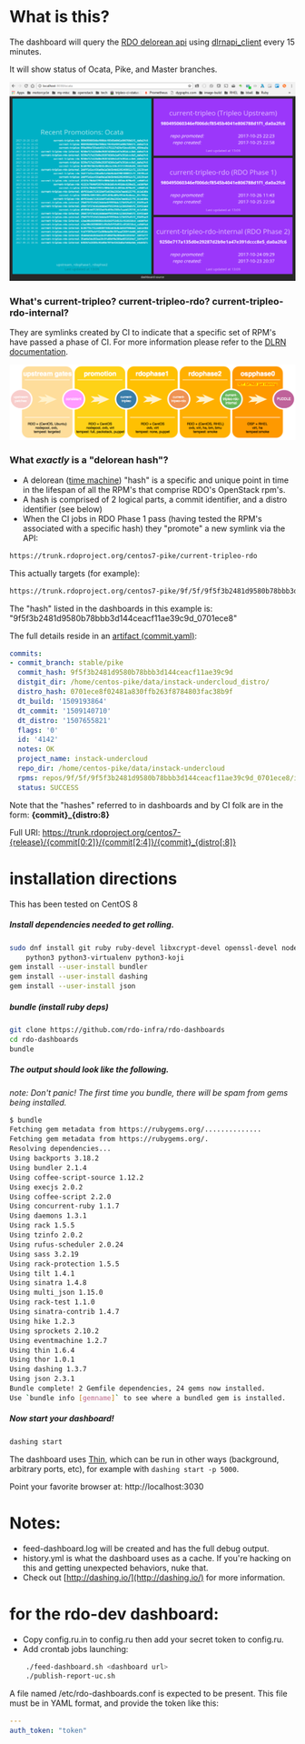 # What is this?

The dashboard will query the [RDO delorean api](https://github.com/softwarefactory-project/DLRN/blob/master/doc/api_definition.yaml) using [dlrnapi_client](https://github.com/softwarefactory-project/dlrnapi_client) every 15 minutes.

It will show status of Ocata, Pike, and Master branches.

![Dashboard Screenshot](dlrnapi-dashboard-screenshot.png)

### What's current-tripleo?  current-tripleo-rdo? current-tripleo-rdo-internal?

They are symlinks created by CI to indicate that a specific set of RPM's have passed a phase of CI.
For more information please refer to the [DLRN documentation](http://dlrn.readthedocs.io/en/latest/repositories.html).

![Promotion Pipeline Diagram](promotion-pipeline.png)


### What _exactly_ is a "delorean hash"?

- A delorean ([time machine](https://en.wikipedia.org/wiki/DeLorean_time_machine)) "hash" is a specific and unique point in time in the lifespan of all the RPM's that comprise RDO's OpenStack rpm's.
- A hash is comprised of 2 logical parts, a commit identifier, and a distro identifier (see below)
- When the CI jobs in RDO Phase 1 pass (having tested the RPM's associated with a specific hash) they "promote" a new symlink via the API:

```bash
https://trunk.rdoproject.org/centos7-pike/current-tripleo-rdo
```

This actually targets (for example):

```bash
https://trunk.rdoproject.org/centos7-pike/9f/5f/9f5f3b2481d9580b78bbb3d144ceacf11ae39c9d_0701ece8
```

The "hash" listed in the dashboards in this example is: "9f5f3b2481d9580b78bbb3d144ceacf11ae39c9d_0701ece8"

The full details reside in an [artifact (commit.yaml)](https://trunk.rdoproject.org/centos7-pike/9f/5f/9f5f3b2481d9580b78bbb3d144ceacf11ae39c9d_0701ece8/commit.yaml):

```yaml
commits:
- commit_branch: stable/pike
  commit_hash: 9f5f3b2481d9580b78bbb3d144ceacf11ae39c9d
  distgit_dir: /home/centos-pike/data/instack-undercloud_distro/
  distro_hash: 0701ece8f02481a830ffb263f8784803fac38b9f
  dt_build: '1509193864'
  dt_commit: '1509140710'
  dt_distro: '1507655821'
  flags: '0'
  id: '4142'
  notes: OK
  project_name: instack-undercloud
  repo_dir: /home/centos-pike/data/instack-undercloud
  rpms: repos/9f/5f/9f5f3b2481d9580b78bbb3d144ceacf11ae39c9d_0701ece8/instack-undercloud-7.4.3-0.20171028123227.9f5f3b2.el7.centos.noarch.rpm,repos/9f/5f/9f5f3b2481d9580b78bbb3d144ceacf11ae39c9d_0701ece8/instack-undercloud-7.4.3-0.20171028123227.9f5f3b2.el7.centos.src.rpm
  status: SUCCESS
```

Note that the "hashes" referred to in dashboards and by CI folk are in the form: **{commit}_{distro:8}**

Full URI: https://trunk.rdoproject.org/centos7-{release}/{commit[0:2]}/{commit[2:4]}/{commit}_{distro[:8]}

# installation directions

This has been tested on CentOS 8

##### Install dependencies needed to get rolling.

```bash
sudo dnf install git ruby ruby-devel libxcrypt-devel openssl-devel nodejs gcc-c++ make redhat-rpm-config \
    python3 python3-virtualenv python3-koji
gem install --user-install bundler
gem install --user-install dashing
gem install --user-install json
```

##### bundle (install ruby deps)

```bash
git clone https://github.com/rdo-infra/rdo-dashboards
cd rdo-dashboards
bundle
```

##### The output should look like the following.

_note: Don't panic!  The first time you bundle, there will be spam from gems being installed._

```bash
$ bundle
Fetching gem metadata from https://rubygems.org/..............
Fetching gem metadata from https://rubygems.org/.
Resolving dependencies...
Using backports 3.18.2
Using bundler 2.1.4
Using coffee-script-source 1.12.2
Using execjs 2.0.2
Using coffee-script 2.2.0
Using concurrent-ruby 1.1.7
Using daemons 1.3.1
Using rack 1.5.5
Using tzinfo 2.0.2
Using rufus-scheduler 2.0.24
Using sass 3.2.19
Using rack-protection 1.5.5
Using tilt 1.4.1
Using sinatra 1.4.8
Using multi_json 1.15.0
Using rack-test 1.1.0
Using sinatra-contrib 1.4.7
Using hike 1.2.3
Using sprockets 2.10.2
Using eventmachine 1.2.7
Using thin 1.6.4
Using thor 1.0.1
Using dashing 1.3.7
Using json 2.3.1
Bundle complete! 2 Gemfile dependencies, 24 gems now installed.
Use `bundle info [gemname]` to see where a bundled gem is installed.

```

##### Now start your dashboard!

```bash
dashing start
```

The dashboard uses [Thin](https://github.com/macournoyer/thin), which can be run in other ways (background, arbitrary ports, etc), for example with ``dashing start -p 5000``.

Point your favorite browser at: http://localhost:3030

# Notes:

- feed-dashboard.log will be created and has the full debug output.
- history.yml is what the dashboard uses as a cache.  If you're hacking on this and getting unexpected behaviors, nuke that.
- Check out [http://dashing.io/](http://dashing.io/) for more information.

# for the rdo-dev dashboard:

- Copy config.ru.in to config.ru then add your secret token to config.ru.
- Add crontab jobs launching:

```bash
    ./feed-dashboard.sh <dashboard url>
    ./publish-report-uc.sh
```

A file named /etc/rdo-dashboards.conf is expected to be present. This file must be in YAML format, and provide the token like this:

```yaml
---
auth_token: "token"
```
